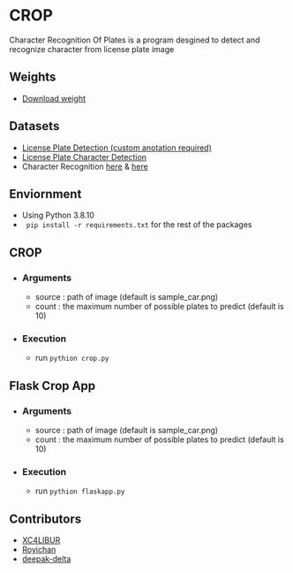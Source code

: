 # CROP

Character Recognition Of Plates is a program desgined to detect and recognize character from license plate image

## Weights
- [Download weight](https://drive.google.com/drive/folders/1p3-IRQgjpCuM7ZQGUZp58MxH97rWdwby?usp=sharing)

## Datasets
- [License Plate Detection (custom anotation required)](https://www.kaggle.com/andrewmvd/car-plate-detection)
- [License Plate Character Detection](https://www.kaggle.com/thamizhsterio/indian-license-plates)
- Character Recognition [here](https://www.kaggle.com/kdnishanth/characterrecognitionfromnumberplate) & [here](https://www.kaggle.com/sahajap99/characters-dataset-for-license-plate-recognition)

## Enviornment
- Using Python 3.8.10
- ``` pip install -r requirements.txt``` for the rest of the packages

## CROP
- ### Arguments
  - source  : path of image (default is sample_car.png)
  - count   : the maximum number of possible plates to predict (default is 10)
- ### Execution
  - run ``` pythion crop.py ``` 

## Flask Crop App
- ### Arguments
  - source  : path of image (default is sample_car.png)
  - count   : the maximum number of possible plates to predict (default is 10)
- ### Execution
  - run ``` pythion flaskapp.py ``` 

## Contributors
- [XC4LIBUR](https://github.com/XC4LIBUR)
- [Royichan](https://github.com/Royichan)
- [deepak-delta](https://github.com/deepak-delta)